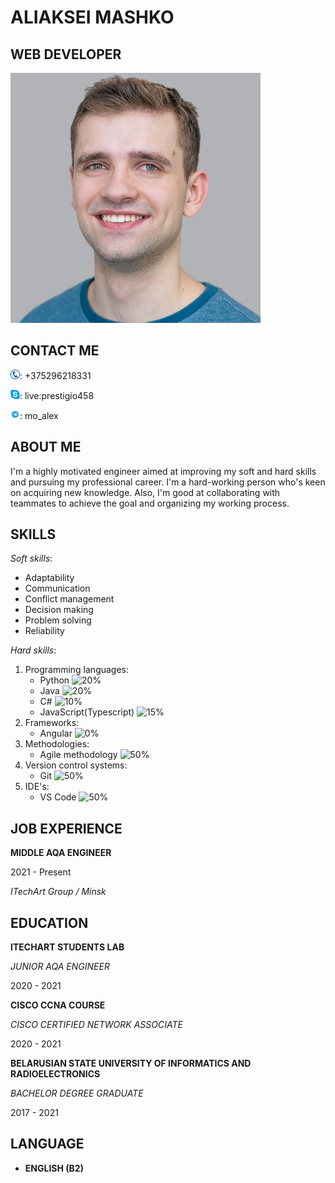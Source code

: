 # **ALIAKSEI MASHKO**
## WEB DEVELOPER
![Profile image wasn't loaded](/images/profile_image.png)
## **CONTACT ME**
![?](/images/phone_icon.png): +375296218331

![?](/images/skype_logo.png): live:prestigio458

![?](/images/telegram_logo.png): mo_alex  
## **ABOUT ME**
I'm a highly motivated engineer aimed at improving my soft and hard skills and pursuing my professional career. I'm a hard-working person who's keen on acquiring new knowledge. Also, I'm good at collaborating with teammates to achieve the goal and organizing my working process.
## **SKILLS**
*Soft skills*:
* Adaptability
* Communication
* Conflict management
* Decision making
* Problem solving
* Reliability
  
*Hard skills*:
1. Programming languages:
   * Python ![20%](https://progress-bar.dev/20)
   * Java ![20%](https://progress-bar.dev/20)
   * C# ![10%](https://progress-bar.dev/10)
   * JavaScript(Typescript) ![15%](https://progress-bar.dev/15)
2. Frameworks:
   * Angular ![0%](https://progress-bar.dev/0)
3. Methodologies:
   * Agile methodology ![50%](https://progress-bar.dev/50)
4. Version control systems:
   * Git ![50%](https://progress-bar.dev/50)
5. IDE's:
   * VS Code ![50%](https://progress-bar.dev/50)

## **JOB EXPERIENCE**
**MIDDLE AQA ENGINEER**

2021 - Present

*ITechArt Group / Minsk*

## **EDUCATION**
**ITECHART STUDENTS LAB**

*JUNIOR AQA ENGINEER*

2020 - 2021


**CISCO CCNA COURSE**

*CISCO CERTIFIED NETWORK ASSOCIATE*

2020 - 2021


**BELARUSIAN STATE UNIVERSITY OF INFORMATICS AND RADIOELECTRONICS**

*BACHELOR DEGREE GRADUATE*

2017 - 2021
## LANGUAGE

* **ENGLISH (B2)**
